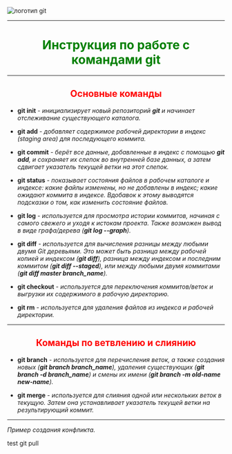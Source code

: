 ![логотип git](https://upload.wikimedia.org/wikipedia/commons/thumb/e/e0/Git-logo.svg/640px-Git-logo.svg.png)

---

# <div align="center"> <span style="color:green"> Инструкция по работе с командами git </span> </div>

---

## <div align="center"> <span style="color:red"> Основные команды </span> </div>

* __git init__ - _инициализирует новый репозиторий **git** и начинает отслеживание существующего каталога._

* __git add__ - _добавляет содержимое рабочей директории в индекс (staging area) для последующего коммита._

* __git commit__ - _берёт все данные, добавленные в индекс с помощью **git add**, и сохраняет их слепок во внутренней базе данных, а затем сдвигает указатель текущей ветки на этот слепок._

* __git status__ - _показывает состояния файлов в рабочем каталоге и индексе: какие файлы изменены, но не добавлены в индекс; какие ожидают коммита в индексе. Вдобавок к этому выводятся подсказки о том, как изменить состояние файлов._

* __git log__ - _используется для просмотра истории коммитов, начиная с самого свежего и уходя к истокам проекта. Также возможен вывод в виде графа/дерева (**git log --graph**)._

* __git diff__ - _используется для вычисления разницы между любыми двумя Git деревьями. Это может быть разница между рабочей копией и индексом (**git diff**), разница между индексом и последним коммитом (**git diff --staged**), или между любыми двумя коммитами (**git diff master branch_name**)._

* __git checkout__ - _используется для переключения коммитов/веток и выгрузки их содержимого в рабочую директорию._

* __git rm__ - _используется для удаления файлов из индекса и рабочей директории._

---
## <div align="center"> <span style="color:red"> Команды по ветвлению и слиянию </span> </div>

* __git branch__ - _используется для перечисления веток, а также создания новых (**git branch branch_name**), удаления существующих (**git branch -d branch_name**) и смены их имени (**git branch -m old-name new-name**)._

* __git merge__ - _используется для слияния одной или нескольких веток в текущую. Затем она устанавливает указатель текущей ветки на результирующий коммит._

---

*Пример создания конфликта.*

test git pull


